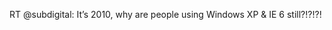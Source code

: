 <!--
id: 559862909
link: http://kevinisom.info/post/559862909/rt-subdigital-its-2010-why-are-people-using
slug: rt-subdigital-its-2010-why-are-people-using
date: Fri Apr 30 2010 14:35:28 GMT+1200 (NZST)
raw: {"blog_name":"kevinisom","id":559862909,"post_url":"http://kevinisom.info/post/559862909/rt-subdigital-its-2010-why-are-people-using","slug":"rt-subdigital-its-2010-why-are-people-using","type":"text","date":"2010-04-30 02:35:28 GMT","timestamp":1272594928,"state":"published","format":"html","reblog_key":"dVHVb5eT","tags":[],"short_url":"http://tmblr.co/Zw68YyXNjHz","highlighted":[],"feed_item":"http://twitter.com/kev_nz/statuses/13091833736","from_feed_id":"650289","note_count":0,"title":null,"body":"<p>RT @subdigital: It&#8217;s 2010, why are people using Windows XP &amp; IE 6 still?!?!?!</p>"}
publish: 2010-04-030
tags: 
title: null
-->


RT @subdigital: It’s 2010, why are people using Windows XP & IE 6
still?!?!?!


